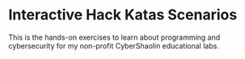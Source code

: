 # Interactive Hack Katas Scenarios

This is the hands-on exercises to learn about programming and cybersecurity for my non-profit CyberShaolin educational labs.

